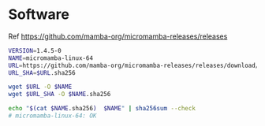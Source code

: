 # Software

Ref <https://github.com/mamba-org/micromamba-releases/releases>

```sh
VERSION=1.4.5-0
NAME=micromamba-linux-64
URL=https://github.com/mamba-org/micromamba-releases/releases/download/$VERSION/$NAME
URL_SHA=$URL.sha256

wget $URL -O $NAME
wget $URL_SHA -O $NAME.sha256

echo "$(cat $NAME.sha256)  $NAME" | sha256sum --check
# micromamba-linux-64: OK
```
